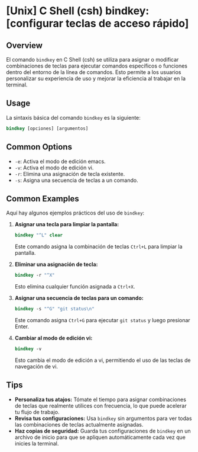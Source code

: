 # [Unix] C Shell (csh) bindkey: [configurar teclas de acceso rápido]

## Overview
El comando `bindkey` en C Shell (csh) se utiliza para asignar o modificar combinaciones de teclas para ejecutar comandos específicos o funciones dentro del entorno de la línea de comandos. Esto permite a los usuarios personalizar su experiencia de uso y mejorar la eficiencia al trabajar en la terminal.

## Usage
La sintaxis básica del comando `bindkey` es la siguiente:

```csh
bindkey [opciones] [argumentos]
```

## Common Options
- `-e`: Activa el modo de edición emacs.
- `-v`: Activa el modo de edición vi.
- `-r`: Elimina una asignación de tecla existente.
- `-s`: Asigna una secuencia de teclas a un comando.

## Common Examples
Aquí hay algunos ejemplos prácticos del uso de `bindkey`:

1. **Asignar una tecla para limpiar la pantalla:**
   ```csh
   bindkey "^L" clear
   ```
   Este comando asigna la combinación de teclas `Ctrl+L` para limpiar la pantalla.

2. **Eliminar una asignación de tecla:**
   ```csh
   bindkey -r "^X"
   ```
   Esto elimina cualquier función asignada a `Ctrl+X`.

3. **Asignar una secuencia de teclas para un comando:**
   ```csh
   bindkey -s "^G" "git status\n"
   ```
   Este comando asigna `Ctrl+G` para ejecutar `git status` y luego presionar Enter.

4. **Cambiar al modo de edición vi:**
   ```csh
   bindkey -v
   ```
   Esto cambia el modo de edición a vi, permitiendo el uso de las teclas de navegación de vi.

## Tips
- **Personaliza tus atajos:** Tómate el tiempo para asignar combinaciones de teclas que realmente utilices con frecuencia, lo que puede acelerar tu flujo de trabajo.
- **Revisa tus configuraciones:** Usa `bindkey` sin argumentos para ver todas las combinaciones de teclas actualmente asignadas.
- **Haz copias de seguridad:** Guarda tus configuraciones de `bindkey` en un archivo de inicio para que se apliquen automáticamente cada vez que inicies la terminal.